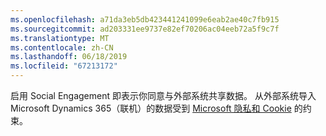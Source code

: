 ```yaml
---
ms.openlocfilehash: a71da3eb5db423441241099e6eab2ae40c7fb915
ms.sourcegitcommit: ad203331ee9737e82ef70206ac04eeb72a5f9c7f
ms.translationtype: MT
ms.contentlocale: zh-CN
ms.lasthandoff: 06/18/2019
ms.locfileid: "67213172"
---
```

启用 Social Engagement 即表示你同意与外部系统共享数据。 从外部系统导入 Microsoft Dynamics 365（联机）的数据受到 [Microsoft 隐私和 Cookie](http://go.microsoft.com/fwlink/p/?LinkID=521839) 的约束。